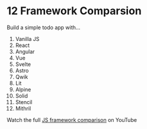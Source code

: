 # 12 Framework Comparsion

Build a simple todo app with...

1. Vanilla JS
1. React
1. Angular
1. Vue
1. Svelte
1. Astro 
1. Qwik
1. Lit
1. Alpine
1. Solid
1. Stencil
1. Mithril

Watch the full [JS framework comparison](https://youtu.be/cuHDQhDhvPE) on YouTube
